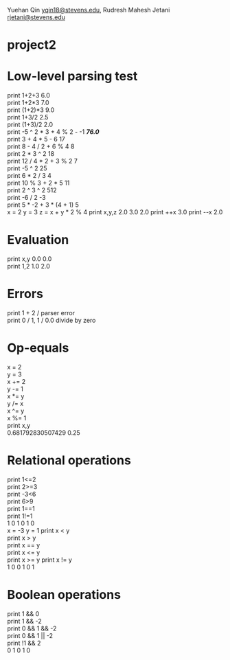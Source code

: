 Yuehan Qin yqin18@stevens.edu, Rudresh Mahesh Jetani rjetani@stevens.edu
# project2
# Low-level parsing test
print 1+2+3  6.0   
print 1+2*3  7.0    
print (1+2)*3  9.0  
print 1+3/2  2.5  
print (1+3)/2  2.0  
print -5 ^ 2 * 3 + 4 % 2 - -1  ***76.0***  
print 3 + 4 * 5 - 6  17  
print 8 - 4 / 2 + 6 % 4  8  
print 2 * 3 ^ 2  18  
print 12 / 4 * 2 + 3 % 2  7  
print -5 ^ 2  25  
print 6 * 2 / 3  4  
print 10 % 3 + 2 * 5  11  
print 2 ^ 3 ^ 2  512  
print -6 / 2  -3  
print 5 * -2 + 3 * (4 + 1)  5  
x = 2
y = 3
z = x + y * 2 % 4
print x,y,z
2.0 3.0 2.0
print ++x 3.0
print --x 2.0  
# Evaluation
print x,y 0.0 0.0  
print 1,2 1.0 2.0 
# Errors
print 1 + 2 / parser error  
print 0 / 1, 1 / 0.0 divide by zero  
# Op-equals
x = 2  
y = 3   
x += 2   
y -= 1  
x *= y  
y /= x  
x ^= y  
x %= 1  
print x,y  
0.681792830507429 0.25
# Relational operations
print 1<=2  
print 2>=3  
print -3<6  
print 6>9  
print 1==1  
print 1!=1  
1 0 1 0 1 0  
x = -3 y = 1
print x < y  
print x > y  
print x == y  
print x <= y  
print  x >= y 
print  x != y  
1 0 0 1 0 1 
# Boolean operations
print 1 && 0  
print 1 && -2  
print 0 && 1 && -2  
print 0 && 1 || -2  
print !1 && 2  
0 1 0 1 0  
